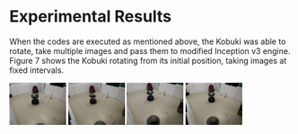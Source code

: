 # Experimental Results

When the codes are executed as mentioned above, the Kobuki was able to rotate, take multiple images and pass them to modified Inception v3 engine. Figure 7 shows the Kobuki rotating from its initial position, taking images at fixed intervals.
<p align="left">
  <img src="Images/rotate_1.jpg" width="20%"/> <img src="Images/rotate_2.jpg" width="20%"/> <img src="Images/rotate_3.jpg" width="20%"/> <img src="Images/rotate_4.jpg" width="20%"/> 
</p>
